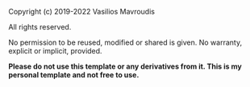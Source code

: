 
Copyright (c) 2019-2022 Vasilios Mavroudis
 
All rights reserved.

No permission to be reused, modified or shared is given. No warranty, explicit or implicit, provided.

**Please do not use this template or any derivatives from it. This is my personal template and not free to use.**
